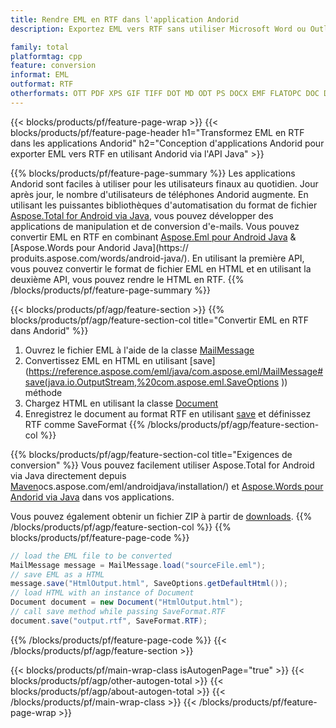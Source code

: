 ```yaml
---
title: Rendre EML en RTF dans l'application Andorid
description: Exportez EML vers RTF sans utiliser Microsoft Word ou Outlook dans vos applications Andorid

family: total
platformtag: cpp
feature: conversion
informat: EML
outformat: RTF
otherformats: OTT PDF XPS GIF TIFF DOT MD ODT PS DOCX EMF FLATOPC DOC DOTM TEXT SVG PCL DOTX JPEG DOCM PNG EPUB WORDML BMP
---
```

{{< blocks/products/pf/feature-page-wrap >}}
{{< blocks/products/pf/feature-page-header h1="Transformez EML en RTF dans les applications Andorid" h2="Conception d'applications Andorid pour exporter EML vers RTF en utilisant Andorid via l'API Java" >}}

{{% blocks/products/pf/feature-page-summary %}}
Les applications Andorid sont faciles à utiliser pour les utilisateurs finaux au quotidien. Jour après jour, le nombre d'utilisateurs de téléphones Andorid augmente. En utilisant les puissantes bibliothèques d'automatisation du format de fichier [Aspose.Total for Android via Java](https://products.aspose.com/total/android-java/), vous pouvez développer des applications de manipulation et de conversion d'e-mails. Vous pouvez convertir EML en RTF en combinant [Aspose.Eml pour Android Java](https://products.aspose.com/eml/android-java/) & [Aspose.Words pour Andorid Java](https:// produits.aspose.com/words/android-java/). En utilisant la première API, vous pouvez convertir le format de fichier EML en HTML et en utilisant la deuxième API, vous pouvez rendre le HTML en RTF. 
{{% /blocks/products/pf/feature-page-summary  %}}

{{< blocks/products/pf/agp/feature-section >}}
{{% blocks/products/pf/agp/feature-section-col title="Convertir EML en RTF dans Andorid" %}}
1. Ouvrez le fichier EML à l'aide de la classe [MailMessage](https://reference.aspose.com/eml/java/com.aspose.eml/mailmessage)
2. Convertissez EML en HTML en utilisant [save](https://reference.aspose.com/eml/java/com.aspose.eml/MailMessage#save(java.io.OutputStream,%20com.aspose.eml.SaveOptions )) méthode
3. Chargez HTML en utilisant la classe [Document](https://reference.aspose.com/words/java/com.aspose.words/Document)
4. Enregistrez le document au format RTF en utilisant [save](https://reference.aspose.com/words/java/com.aspose.words/Document#save(java.lang.String,com.aspose.words.SaveOptions)) et définissez RTF comme SaveFormat
{{% /blocks/products/pf/agp/feature-section-col %}}

{{% blocks/products/pf/agp/feature-section-col title="Exigences de conversion" %}}
Vous pouvez facilement utiliser Aspose.Total for Android via Java directement depuis [Maven](https://releases.aspose.com/total/java/)ocs.aspose.com/eml/androidjava/installation/) et [Aspose.Words pour Andorid via Java](https://docs.aspose.com/words/java/install-aspose-words-for-android-via-java/#install-asposewords-for-android-via-java-from-maven-repository) dans vos applications.

Vous pouvez également obtenir un fichier ZIP à partir de [downloads](https://releases.aspose.com/total/androidjava).
{{% /blocks/products/pf/agp/feature-section-col %}}
{{% blocks/products/pf/feature-page-code %}}
```cs
// load the EML file to be converted
MailMessage message = MailMessage.load("sourceFile.eml"); 
// save EML as a HTML 
message.save("HtmlOutput.html", SaveOptions.getDefaultHtml());
// load HTML with an instance of Document
Document document = new Document("HtmlOutput.html");
// call save method while passing SaveFormat.RTF
document.save("output.rtf", SaveFormat.RTF); 
```

{{% /blocks/products/pf/feature-page-code %}}
{{< /blocks/products/pf/agp/feature-section >}}

{{< blocks/products/pf/main-wrap-class isAutogenPage="true" >}}
{{< blocks/products/pf/agp/other-autogen-total >}}
{{< blocks/products/pf/agp/about-autogen-total >}}
{{< /blocks/products/pf/main-wrap-class >}}
{{< /blocks/products/pf/feature-page-wrap >}}